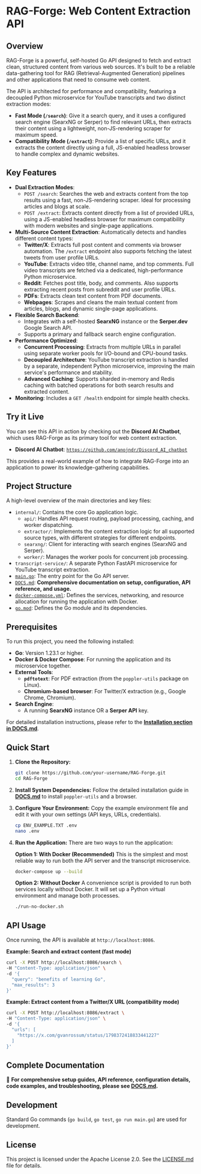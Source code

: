 # RAG-Forge: Web Content Extraction API

## Overview

RAG-Forge is a powerful, self-hosted Go API designed to fetch and extract clean, structured content from various web sources. It's built to be a reliable data-gathering tool for RAG (Retrieval-Augmented Generation) pipelines and other applications that need to consume web content.

The API is architected for performance and compatibility, featuring a decoupled Python microservice for YouTube transcripts and two distinct extraction modes:
- **Fast Mode (`/search`)**: Give it a search query, and it uses a configured search engine (SearxNG or Serper) to find relevant URLs, then extracts their content using a lightweight, non-JS-rendering scraper for maximum speed.
- **Compatibility Mode (`/extract`)**: Provide a list of specific URLs, and it extracts the content directly using a full, JS-enabled headless browser to handle complex and dynamic websites.

## Key Features

*   **Dual Extraction Modes**:
    *   `POST /search`: Searches the web and extracts content from the top results using a fast, non-JS-rendering scraper. Ideal for processing articles and blogs at scale.
    *   `POST /extract`: Extracts content directly from a list of provided URLs, using a JS-enabled headless browser for maximum compatibility with modern websites and single-page applications.
*   **Multi-Source Content Extraction**: Automatically detects and handles different content types:
    *   **Twitter/X**: Extracts full post content and comments via browser automation. The `/extract` endpoint also supports fetching the latest tweets from user profile URLs.
    *   **YouTube**: Extracts video title, channel name, and top comments. Full video transcripts are fetched via a dedicated, high-performance Python microservice.
    *   **Reddit**: Fetches post title, body, and comments. Also supports extracting recent posts from subreddit and user profile URLs.
    *   **PDFs**: Extracts clean text content from PDF documents.
    *   **Webpages**: Scrapes and cleans the main textual content from articles, blogs, and dynamic single-page applications.
*   **Flexible Search Backend**:
    *   Integrates with a self-hosted **SearxNG** instance or the **Serper.dev** Google Search API.
    *   Supports a primary and fallback search engine configuration.
*   **Performance Optimized**:
    *   **Concurrent Processing**: Extracts from multiple URLs in parallel using separate worker pools for I/O-bound and CPU-bound tasks.
    *   **Decoupled Architecture**: YouTube transcript extraction is handled by a separate, independent Python microservice, improving the main service's performance and stability.
    *   **Advanced Caching**: Supports sharded in-memory and Redis caching with batched operations for both search results and extracted content.
   *   **Monitoring**: Includes a `GET /health` endpoint for simple health checks.
   
## Try it Live

You can see this API in action by checking out the **Discord AI Chatbot**, which uses RAG-Forge as its primary tool for web content extraction.

*   **Discord AI Chatbot**: [`https://github.com/anojndr/Discord_AI_chatbot`](https://github.com/anojndr/Discord_AI_chatbot)

This provides a real-world example of how to integrate RAG-Forge into an application to power its knowledge-gathering capabilities.

## Project Structure

A high-level overview of the main directories and key files:

*   `internal/`: Contains the core Go application logic.
    *   `api/`: Handles API request routing, payload processing, caching, and worker dispatching.
    *   `extractor/`: Implements the content extraction logic for all supported source types, with different strategies for different endpoints.
    *   `searxng/`: Client for interacting with search engines (SearxNG and Serper).
    *   `worker/`: Manages the worker pools for concurrent job processing.
*   `transcript-service/`: A separate Python FastAPI microservice for YouTube transcript extraction.
*   [`main.go`](main.go): The entry point for the Go API server.
*   [`DOCS.md`](DOCS.md): **Comprehensive documentation on setup, configuration, API reference, and usage.**
*   [`docker-compose.yml`](docker-compose.yml): Defines the services, networking, and resource allocation for running the application with Docker.
*   [`go.mod`](go.mod): Defines the Go module and its dependencies.

## Prerequisites

To run this project, you need the following installed:

*   **Go**: Version 1.23.1 or higher.
*   **Docker & Docker Compose**: For running the application and its microservice together.
*   **External Tools**:
	*   **`pdftotext`**: For PDF extraction (from the `poppler-utils` package on Linux).
	*   **Chromium-based browser**: For Twitter/X extraction (e.g., Google Chrome, Chromium).
*   **Search Engine**:
	*   A running **SearxNG** instance OR a **Serper API** key.

For detailed installation instructions, please refer to the **[Installation section in DOCS.md](DOCS.md)**.

## Quick Start

1.  **Clone the Repository:**
    ```bash
    git clone https://github.com/your-username/RAG-Forge.git
    cd RAG-Forge
    ```

2.  **Install System Dependencies:**
    Follow the detailed installation guide in **[DOCS.md](DOCS.md)** to install `poppler-utils` and a browser.

3.  **Configure Your Environment:**
    Copy the example environment file and edit it with your own settings (API keys, URLs, credentials).
    ```bash
    cp ENV_EXAMPLE.TXT .env
    nano .env
    ```

4.  **Run the Application:**
    There are two ways to run the application:
   
    **Option 1: With Docker (Recommended)**
    This is the simplest and most reliable way to run both the API server and the transcript microservice.
    ```bash
    docker-compose up --build
    ```
   
    **Option 2: Without Docker**
    A convenience script is provided to run both services locally without Docker. It will set up a Python virtual environment and manage both processes.
    ```bash
    ./run-no-docker.sh
    ```

## API Usage

Once running, the API is available at `http://localhost:8086`.

**Example: Search and extract content (fast mode)**
```bash
curl -X POST http://localhost:8086/search \
-H "Content-Type: application/json" \
-d '{
  "query": "benefits of learning Go",
  "max_results": 3
}'
```

**Example: Extract content from a Twitter/X URL (compatibility mode)**
```bash
curl -X POST http://localhost:8086/extract \
-H "Content-Type: application/json" \
-d '{
  "urls": [
    "https://x.com/gvanrossum/status/1798372418833441227"
  ]
}'
```

## Complete Documentation

📖 **For comprehensive setup guides, API reference, configuration details, code examples, and troubleshooting, please see [DOCS.md](DOCS.md).**

## Development

Standard Go commands (`go build`, `go test`, `go run main.go`) are used for development.

## License

This project is licensed under the Apache License 2.0. See the [LICENSE.md](LICENSE.md) file for details.